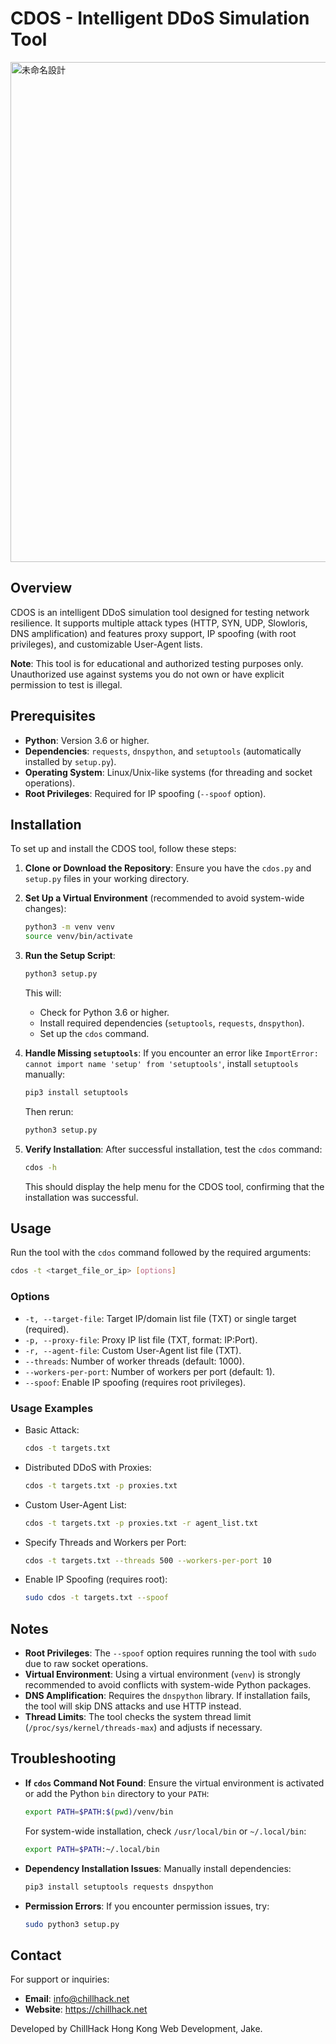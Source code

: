# CDOS - Intelligent DDoS Simulation Tool

<img width="1920" height="800" alt="未命名設計" src="https://github.com/user-attachments/assets/eb349b82-25ce-46da-881b-b74294c95cb1" />

## Overview
CDOS is an intelligent DDoS simulation tool designed for testing network resilience. It supports multiple attack types (HTTP, SYN, UDP, Slowloris, DNS amplification) and features proxy support, IP spoofing (with root privileges), and customizable User-Agent lists.

**Note**: This tool is for educational and authorized testing purposes only. Unauthorized use against systems you do not own or have explicit permission to test is illegal.

## Prerequisites
- **Python**: Version 3.6 or higher.
- **Dependencies**: `requests`, `dnspython`, and `setuptools` (automatically installed by `setup.py`).
- **Operating System**: Linux/Unix-like systems (for threading and socket operations).
- **Root Privileges**: Required for IP spoofing (`--spoof` option).

## Installation
To set up and install the CDOS tool, follow these steps:

1. **Clone or Download the Repository**:
   Ensure you have the `cdos.py` and `setup.py` files in your working directory.

2. **Set Up a Virtual Environment** (recommended to avoid system-wide changes):
   ```bash
   python3 -m venv venv
   source venv/bin/activate
   ```

3. **Run the Setup Script**:
   ```bash
   python3 setup.py
   ```
   This will:
   - Check for Python 3.6 or higher.
   - Install required dependencies (`setuptools`, `requests`, `dnspython`).
   - Set up the `cdos` command.

4. **Handle Missing `setuptools`**:
   If you encounter an error like `ImportError: cannot import name 'setup' from 'setuptools'`, install `setuptools` manually:
   ```bash
   pip3 install setuptools
   ```
   Then rerun:
   ```bash
   python3 setup.py
   ```

5. **Verify Installation**:
   After successful installation, test the `cdos` command:
   ```bash
   cdos -h
   ```
   This should display the help menu for the CDOS tool, confirming that the installation was successful.

## Usage
Run the tool with the `cdos` command followed by the required arguments:
```bash
cdos -t <target_file_or_ip> [options]
```

### Options
- `-t, --target-file`: Target IP/domain list file (TXT) or single target (required).
- `-p, --proxy-file`: Proxy IP list file (TXT, format: IP:Port).
- `-r, --agent-file`: Custom User-Agent list file (TXT).
- `--threads`: Number of worker threads (default: 1000).
- `--workers-per-port`: Number of workers per port (default: 1).
- `--spoof`: Enable IP spoofing (requires root privileges).

### Usage Examples
- Basic Attack:
  ```bash
  cdos -t targets.txt
  ```
- Distributed DDoS with Proxies:
  ```bash
  cdos -t targets.txt -p proxies.txt
  ```
- Custom User-Agent List:
  ```bash
  cdos -t targets.txt -p proxies.txt -r agent_list.txt
  ```
- Specify Threads and Workers per Port:
  ```bash
  cdos -t targets.txt --threads 500 --workers-per-port 10
  ```
- Enable IP Spoofing (requires root):
  ```bash
  sudo cdos -t targets.txt --spoof
  ```

## Notes
- **Root Privileges**: The `--spoof` option requires running the tool with `sudo` due to raw socket operations.
- **Virtual Environment**: Using a virtual environment (`venv`) is strongly recommended to avoid conflicts with system-wide Python packages.
- **DNS Amplification**: Requires the `dnspython` library. If installation fails, the tool will skip DNS attacks and use HTTP instead.
- **Thread Limits**: The tool checks the system thread limit (`/proc/sys/kernel/threads-max`) and adjusts if necessary.

## Troubleshooting
- **If `cdos` Command Not Found**:
  Ensure the virtual environment is activated or add the Python `bin` directory to your `PATH`:
  ```bash
  export PATH=$PATH:$(pwd)/venv/bin
  ```
  For system-wide installation, check `/usr/local/bin` or `~/.local/bin`:
  ```bash
  export PATH=$PATH:~/.local/bin
  ```

- **Dependency Installation Issues**:
  Manually install dependencies:
  ```bash
  pip3 install setuptools requests dnspython
  ```

- **Permission Errors**:
  If you encounter permission issues, try:
  ```bash
  sudo python3 setup.py
  ```

## Contact
For support or inquiries:
- **Email**: info@chillhack.net
- **Website**: https://chillhack.net

Developed by ChillHack Hong Kong Web Development, Jake.
